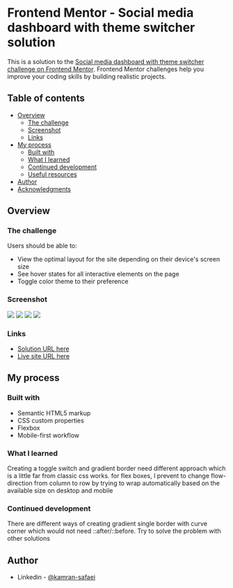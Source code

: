 # Frontend Mentor - Social media dashboard with theme switcher solution

This is a solution to the [Social media dashboard with theme switcher challenge on Frontend Mentor](https://www.frontendmentor.io/challenges/social-media-dashboard-with-theme-switcher-6oY8ozp_H). Frontend Mentor challenges help you improve your coding skills by building realistic projects. 

## Table of contents

- [Overview](#overview)
  - [The challenge](#the-challenge)
  - [Screenshot](#screenshot)
  - [Links](#links)
- [My process](#my-process)
  - [Built with](#built-with)
  - [What I learned](#what-i-learned)
  - [Continued development](#continued-development)
  - [Useful resources](#useful-resources)
- [Author](#author)
- [Acknowledgments](#acknowledgments)


## Overview

### The challenge

Users should be able to:

- View the optimal layout for the site depending on their device's screen size
- See hover states for all interactive elements on the page
- Toggle color theme to their preference

### Screenshot

![](./01.PNG)
![](./02.PNG)
![](./03.PNG)
![](./04.PNG)


### Links

-  [Solution URL here](https://github.com/neo2enigma/social-media-dashboard-with-theme-switcher-master)
-  [Live site URL here](https://neo2enigma.github.io/social-media-dashboard-with-theme-switcher-master/)

## My process

### Built with

- Semantic HTML5 markup
- CSS custom properties
- Flexbox
- Mobile-first workflow

### What I learned

Creating a toggle switch and gradient border need different approach which is a little far from classic css works. 
for flex boxes, I prevent to change flow-direction from column to row by trying to wrap automatically based on the available size on desktop and mobile

### Continued development

There are different ways of creating gradient single border with curve corner which would not need ::after/::before. Try to solve the problem with other solutions

## Author

- Linkedin - [@kamran-safaei](https://www.linkedin.com/in/kamran-safaei/)